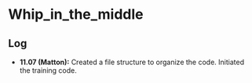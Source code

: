 # Whip_in_the_middle

## Log

* **11.07 (Matton):** Created a file structure to organize the code. Initiated the training code.
